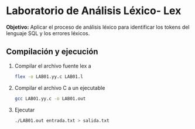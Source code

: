 # Laboratorio de Análisis Léxico- Lex

**Objetivo:** Aplicar el proceso de análisis léxico para identificar los tokens del lenguaje SQL y los errores
léxicos.

## Compilación y ejecución

1. Compilar el archivo fuente lex a

    ~~~bash
    flex -o LAB01.yy.c LAB01.l
    ~~~

2. Compilar el archivo C a un ejecutable

    ~~~bash
    gcc LAB01.yy.c -o LAB01.out
    ~~~

3. Ejecutar

    ~~~bash
    ./LAB01.out entrada.txt > salida.txt
    ~~~
